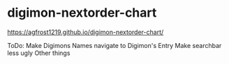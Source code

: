 # digimon-nextorder-chart

https://agfrost1219.github.io/digimon-nextorder-chart/


ToDo: Make Digimons Names navigate to Digimon's Entry
Make searchbar less ugly
Other things
